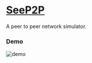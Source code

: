# [SeeP2P](https://seep2p.herokuapp.com/)

A peer to peer network simulator.

### Demo
![demo](https://user-images.githubusercontent.com/35144226/98116085-ce1bf600-1ecd-11eb-97ec-cdf10456ad95.gif)
